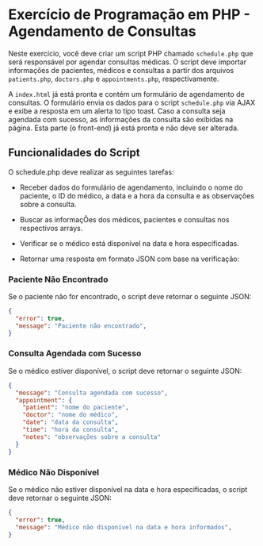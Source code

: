 # Exercício de Programação em PHP - Agendamento de Consultas

Neste exercício, você deve criar um script PHP chamado `schedule.php` que será responsável por agendar consultas médicas. O script deve importar informações de pacientes, médicos e consultas a partir dos arquivos `patients.php`, `doctors.php` e `appointments.php`, respectivamente.

A `index.html` já está pronta e contém um formulário de agendamento de consultas. O formulário envia os dados para o script `schedule.php` via AJAX e exibe a resposta em um alerta to tipo toast. Caso a consulta seja agendada com sucesso, as informações da consulta são exibidas na página. Esta parte (o front-end) já está pronta e não deve ser alterada.

## Funcionalidades do Script

O schedule.php deve realizar as seguintes tarefas:

* Receber dados do formulário de agendamento, incluindo o nome do paciente, o ID do médico, a data e a hora da consulta e as observações sobre a consulta.

* Buscar as informaçÕes dos médicos, pacientes e consultas nos respectivos arrays.

* Verificar se o médico está disponível na data e hora especificadas.

* Retornar uma resposta em formato JSON com base na verificação:

### Paciente Não Encontrado

Se o paciente não for encontrado, o script deve retornar o seguinte JSON:

```json
{
  "error": true,
  "message": "Paciente não encontrado",
}
```

### Consulta Agendada com Sucesso

Se o médico estiver disponível, o script deve retornar o seguinte JSON:

```json
{
  "message": "Consulta agendada com sucesso",
  "appointment": {
    "patient": "nome do paciente",
    "doctor": "nome do médico",
    "date": "data da consulta",
    "time": "hora da consulta",
    "notes": "observações sobre a consulta"
  }
}
```

### Médico Não Disponível

Se o médico não estiver disponível na data e hora especificadas, o script deve retornar o seguinte JSON:

```json
{
  "error": true,
  "message": "Médico não disponível na data e hora informados",
}
```